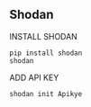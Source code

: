 
   ## Shodan 
   
 INSTALL SHODAN 
   
    pip install shodan
    shodan
       
 ADD API KEY 
  
    shodan init Apikye
       
   














